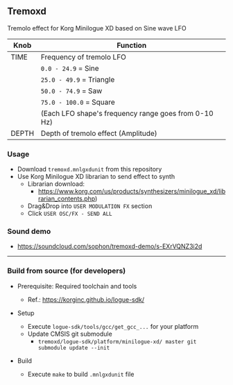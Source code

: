 ## Tremoxd

Tremolo effect for Korg Minilogue XD based on Sine wave LFO

| Knob  | Function |
| ------------- | ------------- |
| TIME  | Frequency of tremolo LFO |
|   | `0.0 - 24.9` = Sine |
|   | `25.0 - 49.9` = Triangle |
|   | `50.0 - 74.9` = Saw |
|   | `75.0 - 100.0` = Square |
|   | (Each LFO shape's frequency range goes from 0-10 Hz) |
| DEPTH  | Depth of tremolo effect (Amplitude) |


### Usage

* Download `tremoxd.mnlgxdunit` from this repository   
* Use Korg Minilogue XD librarian to send effect to synth
  * Librarian download: 
    * https://www.korg.com/us/products/synthesizers/minilogue_xd/librarian_contents.php)
  * Drag&Drop into `USER MODULATION FX` section
  * Click `USER OSC/FX - SEND ALL`

### Sound demo

   * https://soundcloud.com/sophon/tremoxd-demo/s-EXrVQNZ3i2d

----

### Build from source (for developers)

* Prerequisite: Required toolchain and tools
  * Ref.: https://korginc.github.io/logue-sdk/

* Setup
  * Execute `logue-sdk/tools/gcc/get_gcc_...` for your platform
  * Update CMSIS git submodule
     * `tremoxd/logue-sdk/platform/minilogue-xd/ master git submodule update --init`
  
* Build  
  * Execute `make` to build `.mnlgxdunit` file
